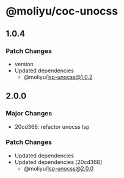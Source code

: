 # @moliyu/coc-unocss

## 1.0.4

### Patch Changes

- version
- Updated dependencies
  - @moliyu/lsp-unocss@1.0.2

## 2.0.0

### Major Changes

- 20cd368: refactor unocss lsp

### Patch Changes

- Updated dependencies
- Updated dependencies [20cd368]
  - @moliyu/lsp-unocss@2.0.0
